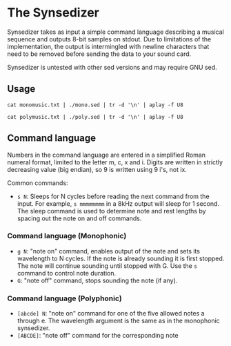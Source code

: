 # The Synsedizer

Synsedizer takes as input a simple command language describing a musical
sequence and outputs 8-bit samples on stdout. Due to limitations of the
implementation, the output is intermingled with newline characters that need
to be removed before sending the data to your sound card.


Synsedizer is untested with other sed versions and may require GNU sed.


## Usage


    cat monomusic.txt | ./mono.sed | tr -d '\n' | aplay -f U8

    cat polymusic.txt | ./poly.sed | tr -d '\n' | aplay -f U8


## Command language

Numbers in the command language are entered in a simplified Roman numeral
format, limited to the letter m, c, x and i. Digits are written in strictly
decreasing value (big endian), so 9 is written using 9 i's, not ix.

Common commands:

* `s N`: Sleeps for N cycles before reading the next command from the input.
  For example, `s mmmmmmmm` in a 8kHz output will sleep for 1 second. The sleep
  command is used to determine note and rest lengths by spacing out the note
  on and off commands.


### Command language (Monophonic)

* `g N`: "note on" command, enables output of the note and sets its wavelength
  to N cycles. If the note is already sounding it is first stopped. The note
  will continue sounding until stopped with G. Use the `s` command to control
  note duration.
* `G`: "note off" command, stops sounding the note (if any).


### Command language (Polyphonic)

* `[abcde] N`: "note on" command for one of the five allowed notes a through e.
  The wavelength argument is the same as in the monophonic synsedizer.
* `[ABCDE]`: "note off" command for the corresponding note
